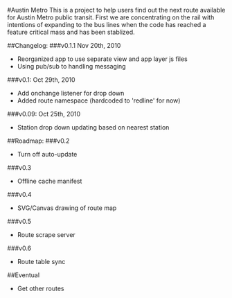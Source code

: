 #Austin Metro
This is a project to help users find out the next route available for Austin Metro public transit. First we are concentrating on the rail with intentions of expanding to the bus lines when the code has reached a feature critical mass and has been stablized.

##Changelog:
###v0.1.1 Nov 20th, 2010
* Reorganized app to use separate view and app layer js files
* Using pub/sub to handling messaging

###v0.1: Oct 29th, 2010
* Add onchange listener for drop down
* Added route namespace (hardcoded to 'redline' for now)
			
###v0.09: Oct 25th, 2010
* Station drop down updating based on nearest station

##Roadmap:
###v0.2
* Turn off auto-update

###v0.3
* Offline cache manifest

###v0.4
* SVG/Canvas drawing of route map

###v0.5
* Route scrape server

###v0.6
* Route table sync

##Eventual
* Get other routes